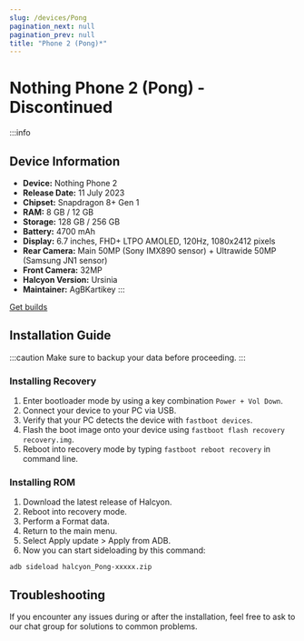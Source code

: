 ```yaml
---
slug: /devices/Pong
pagination_next: null
pagination_prev: null
title: "Phone 2 (Pong)*"
---
```


# Nothing Phone 2 (Pong) - Discontinued
:::info
## Device Information

- **Device:** Nothing Phone 2 
- **Release Date:** 11 July 2023
- **Chipset:** 	Snapdragon 8+ Gen 1
- **RAM:** 8 GB / 12 GB
- **Storage:** 128 GB / 256 GB
- **Battery:** 4700 mAh
- **Display:** 6.7 inches, FHD+ LTPO AMOLED, 120Hz, 1080x2412 pixels
- **Rear Camera:** Main 50MP (Sony IMX890 sensor) + Ultrawide 50MP (Samsung JN1 sensor) 
- **Front Camera:** 32MP
- **Halcyon Version:** Ursinia
- **Maintainer:** AgBKartikey
:::

<a href="https://www.pling.com/p/2058150/" class="button button--primary">Get builds</a>

## Installation Guide
:::caution
Make sure to backup your data before proceeding.
:::

### Installing Recovery
1. Enter bootloader mode by using a key combination `Power + Vol Down`.
2. Connect your device to your PC via USB.
3. Verify that your PC detects the device with `fastboot devices`.
4. Flash the boot image onto your device using `fastboot flash recovery recovery.img`.
5. Reboot into recovery mode by typing `fastboot reboot recovery` in command line.

### Installing ROM
1. Download the latest release of Halcyon.
2. Reboot into recovery mode.
3. Perform a Format data.
4. Return to the main menu.
5. Select Apply update > Apply from ADB.
6. Now you can start sideloading by this command:
```
adb sideload halcyon_Pong-xxxxx.zip
```

## Troubleshooting

If you encounter any issues during or after the installation, feel free to ask to our chat group for solutions to common problems.

